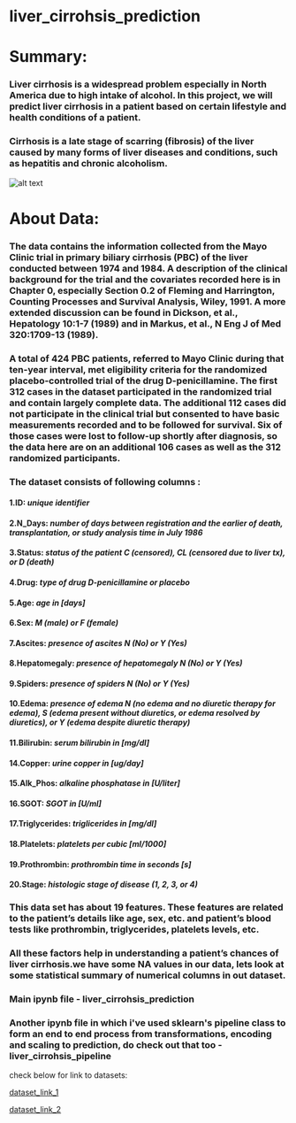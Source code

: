 # **liver_cirrohsis_prediction**
# **Summary:**
### Liver cirrhosis is a widespread problem especially in North America due to high intake of alcohol. In this project, we will predict liver cirrhosis in a patient based on certain lifestyle and health conditions of a patient.

### Cirrhosis is a late stage of scarring (fibrosis) of the liver caused by many forms of liver diseases and conditions, such as hepatitis and chronic alcoholism.

![alt text](https://www.columbiaasia.com/malaysia/sites/default/files/health-article/health-articles-Fatty-Liver-01.jpg)

# **About Data:**
### The data contains the information collected from the Mayo Clinic trial in primary biliary cirrhosis (PBC) of the liver conducted between 1974 and 1984. A description of the clinical background for the trial and the covariates recorded here is in Chapter 0, especially Section 0.2 of Fleming and Harrington, Counting Processes and Survival Analysis, Wiley, 1991. A more extended discussion can be found in Dickson, et al., Hepatology 10:1-7 (1989) and in Markus, et al., N Eng J of Med 320:1709-13 (1989).

### A total of 424 PBC patients, referred to Mayo Clinic during that ten-year interval, met eligibility criteria for the randomized placebo-controlled trial of the drug D-penicillamine. The first 312 cases in the dataset participated in the randomized trial and contain largely complete data. The additional 112 cases did not participate in the clinical trial but consented to have basic measurements recorded and to be followed for survival. Six of those cases were lost to follow-up shortly after diagnosis, so the data here are on an additional 106 cases as well as the 312 randomized participants.


###    **The dataset consists of following columns** :

####    **1.ID:** *unique identifier*
####    **2.N_Days:** *number of days between registration and the earlier of death, transplantation, or study analysis time in July 1986*
####     **3.Status:** *status of the patient C (censored), CL (censored due to liver tx), or D (death)*
####     **4.Drug:** *type of drug D-penicillamine or placebo*
####    **5.Age:** *age in [days]*
####     **6.Sex:** *M (male) or F (female)*
####     **7.Ascites:** *presence of ascites N (No) or Y (Yes)*
####     **8.Hepatomegaly:** *presence of hepatomegaly N (No) or Y (Yes)*
####     **9.Spiders:** *presence of spiders N (No) or Y (Yes)*
####     **10.Edema:** *presence of edema N (no edema and no diuretic therapy for edema), S (edema present without diuretics, or edema resolved by diuretics), or Y (edema despite diuretic therapy)*
####     **11.Bilirubin:** *serum bilirubin in [mg/dl]*
####     **14.Copper:** *urine copper in [ug/day]*
####     **15.Alk_Phos:** *alkaline phosphatase in [U/liter]*
####     **16.SGOT**: *SGOT in [U/ml]*
####     **17.Triglycerides:** *triglicerides in [mg/dl]*
####     **18.Platelets:** *platelets per cubic [ml/1000]*
####     **19.Prothrombin:** *prothrombin time in seconds [s]*
####     **20.Stage:** *histologic stage of disease (1, 2, 3, or 4)*


### This data set has about 19 features. These features are related to the patient’s details like age, sex, etc. and patient’s blood tests like prothrombin, triglycerides, platelets levels, etc. 
### All these factors help in understanding a patient’s chances of liver cirrhosis.we have some NA values in our data, lets look at some statistical summary of numerical columns in out dataset.


### **Main ipynb file - liver_cirrohsis_prediction**

### Another ipynb file in which i've used sklearn's pipeline class to form an end to end process from transformations, encoding and scaling to prediction, do check out that too - **liver_cirrohsis_pipeline**


check below for link to datasets:

[dataset_link_1](https://www.kaggle.com/datasets/kartik2khandelwal/no-title)

[dataset_link_2](https://www.kaggle.com/datasets/fedesoriano/cirrhosis-prediction-dataset)